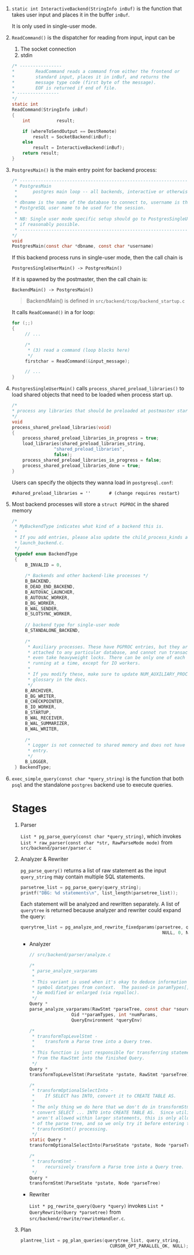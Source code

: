1. `static int InteractiveBackend(StringInfo inBuf)` is the function that takes user 
   input and places it in the buffer `inBuf`.

   It is only used in single-user mode.

2. `ReadCommand()` is the dispatcher for reading from input, input can be

   1. The socket connection
   2. stdin


   ```c
   /* ----------------
   *		ReadCommand reads a command from either the frontend or
   *		standard input, places it in inBuf, and returns the
   *		message type code (first byte of the message).
   *		EOF is returned if end of file.
   * ----------------
   */
   static int
   ReadCommand(StringInfo inBuf)
   {
       int			result;

       if (whereToSendOutput == DestRemote)
           result = SocketBackend(inBuf);
       else
           result = InteractiveBackend(inBuf);
       return result;
   }
   ```

3. `PostgresMain()` is the main entry point for backend process:

   ```c
   /* ----------------------------------------------------------------
    * PostgresMain
    *	   postgres main loop -- all backends, interactive or otherwise loop here
    *
    * dbname is the name of the database to connect to, username is the
    * PostgreSQL user name to be used for the session.
    *
    * NB: Single user mode specific setup should go to PostgresSingleUserMain()
    * if reasonably possible.
    * ----------------------------------------------------------------
   */
   void
   PostgresMain(const char *dbname, const char *username)
   ```

   If this backend process runs in single-user mode, then the call chain is 
   
   ```
   PostgresSingleUserMain() -> PostgresMain()
   ```

   If it is spawned by the postmaster, then the call chain is:


   ```
   BackendMain() -> PostgresMain()
   ```

   > BackendMain() is defined in `src/backend/tcop/backend_startup.c`

   It calls `ReadCommand()` in a for loop:

   ```c
   for (;;)
   {
        // ...

		/*
		 * (3) read a command (loop blocks here)
		 */
		firstchar = ReadCommand(&input_message);

        // ...
   }
   ```

4. `PostgresSingleUserMain()` calls `process_shared_preload_libraries()` to load shared 
   objects that need to be loaded when process start up.

   ```c
   /*
   * process any libraries that should be preloaded at postmaster start
   */
   void
   process_shared_preload_libraries(void)
   {
       process_shared_preload_libraries_in_progress = true;
       load_libraries(shared_preload_libraries_string,
                   "shared_preload_libraries",
                   false);
       process_shared_preload_libraries_in_progress = false;
       process_shared_preload_libraries_done = true;
   }
   ```

   Users can specify the objects they wanna load in `postgresql.conf`:

   ```text
   #shared_preload_libraries = ''		# (change requires restart)
   ```

5. Most backend processes will store a `struct PGPROC` in the shared memory

   ```c
   /*
    * MyBackendType indicates what kind of a backend this is.
    *
    * If you add entries, please also update the child_process_kinds array in
    * launch_backend.c.
    */
    typedef enum BackendType
    {
    	B_INVALID = 0,
    
    	/* Backends and other backend-like processes */
    	B_BACKEND,
    	B_DEAD_END_BACKEND,
    	B_AUTOVAC_LAUNCHER,
    	B_AUTOVAC_WORKER,
    	B_BG_WORKER,
    	B_WAL_SENDER,
    	B_SLOTSYNC_WORKER,
    
        // backend type for single-user mode
    	B_STANDALONE_BACKEND,
    
    	/*
    	 * Auxiliary processes. These have PGPROC entries, but they are not
    	 * attached to any particular database, and cannot run transactions or
    	 * even take heavyweight locks. There can be only one of each of these
    	 * running at a time, except for IO workers.
    	 *
    	 * If you modify these, make sure to update NUM_AUXILIARY_PROCS and the
    	 * glossary in the docs.
    	 */
    	B_ARCHIVER,
    	B_BG_WRITER,
    	B_CHECKPOINTER,
    	B_IO_WORKER,
    	B_STARTUP,
    	B_WAL_RECEIVER,
    	B_WAL_SUMMARIZER,
    	B_WAL_WRITER,
    
    	/*
    	 * Logger is not connected to shared memory and does not have a PGPROC
    	 * entry.
    	 */
    	B_LOGGER,
    } BackendType;
    ```

6. `exec_simple_query(const char *query_string)` is the function that both `psql`
   and the standalone `postgres` backend use to execute queries.
   
   # Stages
   
   1. Parser
   
      `List * pg_parse_query(const char *query_string)`, which invokes 
      `List * raw_parser(const char *str, RawParseMode mode)` from `src/backend/parser/parser.c`
   
   2. Analyzer & Rewriter
      
      `pg_parse_query()` returns a list of raw statement as the input `query_string`
      may contain multiple SQL statements.  
      
      ```c
      parsetree_list = pg_parse_query(query_string);
	  printf("DBG: %d statements\n", list_length(parsetree_list));
      ```
      
      Each statement will be analyzed and rewritten separately.  A list of `querytree`
      is returned because analyzer and rewriter could expand the query:
      
      ```c
      querytree_list = pg_analyze_and_rewrite_fixedparams(parsetree, query_string,
															NULL, 0, NULL);
      ```
      
      * Analyzer
      
        ```c
        // src/backend/parser/analyze.c
        
        /*
         * parse_analyze_varparams
         *
         * This variant is used when it's okay to deduce information about $n
         * symbol datatypes from context.  The passed-in paramTypes[] array can
         * be modified or enlarged (via repalloc).
         */
        Query *
        parse_analyze_varparams(RawStmt *parseTree, const char *sourceText,
						Oid **paramTypes, int *numParams,
						QueryEnvironment *queryEnv)
        
        /*
         * transformTopLevelStmt -
         *	  transform a Parse tree into a Query tree.
         *
         * This function is just responsible for transferring statement location data
         * from the RawStmt into the finished Query.
         */
        Query *
        transformTopLevelStmt(ParseState *pstate, RawStmt *parseTree)
        
        /*
         * transformOptionalSelectInto -
         *	  If SELECT has INTO, convert it to CREATE TABLE AS.
         *
         * The only thing we do here that we don't do in transformStmt() is to
         * convert SELECT ... INTO into CREATE TABLE AS.  Since utility statements
         * aren't allowed within larger statements, this is only allowed at the top
         * of the parse tree, and so we only try it before entering the recursive
         * transformStmt() processing.
         */
        static Query *
        transformOptionalSelectInto(ParseState *pstate, Node *parseTree)
        
        /*
         * transformStmt -
         *	  recursively transform a Parse tree into a Query tree.
         */
        Query *
        transformStmt(ParseState *pstate, Node *parseTree)
        ```
      
      * Rewriter
      
        `List * pg_rewrite_query(Query *query)` invokes `List * QueryRewrite(Query *parsetree)`
        from `src/backend/rewrite/rewriteHandler.c`.
      
   3. Plan
      
      ```c
      plantree_list = pg_plan_queries(querytree_list, query_string,
										CURSOR_OPT_PARALLEL_OK, NULL);
      ```
    
   